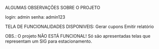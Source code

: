 ALGUMAS OBSERVAÇÕES SOBRE O PROJETO

login: admin
senha: admin123

TELA DE FUNCIONALIDADES DISPONIVEIS:
Gerar cupons
Emitir relatório

OBS.: O projeto NÃO ESTÁ FUNCIONAL! Só são apresentadas telas que representam um SIG para estacionamento.
